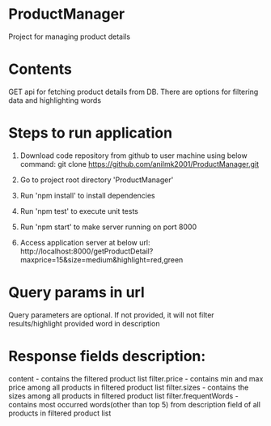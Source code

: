 # ProductManager
Project for managing product details

# Contents
GET api for fetching product details from DB. There are options for filtering data and highlighting words

# Steps to run application
1) Download code repository from github to user machine using below command:
git clone https://github.com/anilmk2001/ProductManager.git

2) Go to project root directory 'ProductManager'

3) Run 'npm install' to install dependencies

4) Run 'npm test' to execute unit tests

5) Run 'npm start' to make server running on port 8000

6) Access application server at below url:
http://localhost:8000/getProductDetail?maxprice=15&size=medium&highlight=red,green

# Query params in url
Query parameters are optional. If not provided, it will not filter results/highlight provided word in description

# Response fields description:
content - contains the filtered product list
filter.price - contains min and max price among all products in filtered product list
filter.sizes - contains the sizes among all products in filtered product list
filter.frequentWords - contains most occurred words(other than top 5) from description field of all products in filtered product list